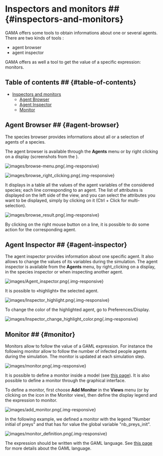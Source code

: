 
# Inspectors and monitors ## {#inspectors-and-monitors}

GAMA offers some tools to obtain informations about one or several agents. There are two kinds of tools :
* agent browser
* agent inspector

GAMA offers as well a tool to get the value of a specific expression: monitors.

## Table of contents  ## {#table-of-contents}

* [Inspectors and monitors](references#inspectors-and-monitors)
	* [Agent Browser](references#agent-browser)
	* [Agent Inspector](references#agent-inspector)
	* [Monitor](references#monitor)


## Agent Browser ## {#agent-browser}
The species browser provides informations about all or a selection of agents of a species.

The agent browser is available through the **Agents** menu or by right clicking on a display (screenshots from the ).

![images/browse-menu.png](gm_wiki/resources/images/runningExperiments/browse-menu.png){.img-responsive}


![images/browse_right_clicking.png](gm_wiki/resources/images/runningExperiments/browse_right_clicking.png){.img-responsive}


It displays in a table all the values of the agent variables of the considered species; each line corresponding to an agent. The list of attributes is displayed on the left side of the view, and you can select the attributes you want to be displayed, simply by clicking on it (Ctrl + Click for multi-selection).

![images/browse_result.png](gm_wiki/resources/images/runningExperiments/browse_result.png){.img-responsive}


By clicking on the right mouse button on a line, it is possible to do some action for the corresponding agent.





## Agent Inspector ## {#agent-inspector}
The agent inspector provides information about one specific agent. It also allows to change the values of its variables during the simulation. The agent inspector is available from the **Agents** menu, by right\_clicking on a display, in the species inspector or when inspecting another agent.

![images/Agent_inspector.png](gm_wiki/resources/images/runningExperiments/Agent_inspector.png){.img-responsive}

It is possible to «highlight» the selected agent.

![images/Inspector_highlight.png](gm_wiki/resources/images/runningExperiments/Inspector_highlight.png){.img-responsive}

To change the color of the highlighted agent, go to Preferences/Display.

![images/Inspector_change_highlight_color.png](gm_wiki/resources/images/runningExperiments/Inspector_change_highlight_color.png){.img-responsive}



## Monitor ## {#monitor}
Monitors allow to follow the value of a GAML expression. For instance the following monitor allow to follow the number of infected people agents during the simulation. The monitor is updated at each simulation step.

![images/monitor.png](gm_wiki/resources/images/runningExperiments/monitor.png){.img-responsive}



It is possible to define a monitor inside a model (see [this page](tutorials#DefiningMonitorsAndInspectors)). It is also possible to define a monitor through the graphical interface.

To define a monitor, first choose **Add Monitor** in the **Views** menu (or by clicking on the icon in the Monitor view), then define the display legend and the expression to monitor.

![images/add_monitor.png](gm_wiki/resources/images/runningExperiments/add_monitor.png){.img-responsive}

In the following example, we defined a monitor with the legend "Number initial of preys" and that has for value the global variable "nb_preys_init".

![images/monitor_definition.png](gm_wiki/resources/images/runningExperiments/monitor_definition.png){.img-responsive}

The expression should be written with the GAML language. See [this page](GamlReference) for more details about the GAML language.